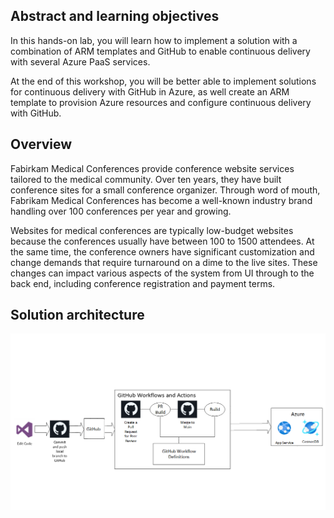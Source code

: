 
## Abstract and learning objectives 

In this hands-on lab, you will learn how to implement a solution with a combination of ARM templates and GitHub to enable continuous delivery with several Azure PaaS services.

At the end of this workshop, you will be better able to implement solutions for continuous delivery with GitHub in Azure, as well create an ARM template to provision Azure resources and configure continuous delivery with GitHub.

## Overview

Fabirkam Medical Conferences provide conference website services tailored to the medical community. Over ten years, they have built conference sites for a small conference organizer. Through word of mouth, Fabrikam Medical Conferences has become a well-known industry brand handling over 100 conferences per year and growing.

Websites for medical conferences are typically low-budget websites because the conferences usually have between 100 to 1500 attendees. At the same time, the conference owners have significant customization and change demands that require turnaround on a dime to the live sites. These changes can impact various aspects of the system from UI through to the back end, including conference registration and payment terms.

## Solution architecture

![Solution architecture diagram illustrating the use of GitHub and Azure DevOps.](media/diagram2.png "Desired solution architecture")
